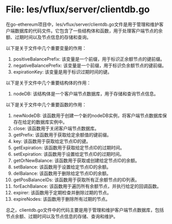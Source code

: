 # File: les/vflux/server/clientdb.go

在go-ethereum项目中，les/vflux/server/clientdb.go文件是用于管理和维护客户端数据库的代码文件。它包含了一些结构体和函数，用于处理客户端节点的余额、过期时间以及节点信息的存储和查询。

以下是关于文件中几个重要变量的作用：

1. positiveBalancePrefix: 该变量是一个前缀，用于标识正余额节点的键前缀。
2. negativeBalancePrefix: 该变量是一个前缀，用于标识负余额节点的键前缀。
3. expirationKey: 该变量是用于标识过期时间的键。

以下是关于文件中几个重要结构体的作用：

1. nodeDB: 该结构体是一个客户端节点数据库，用于存储和查询节点信息。

以下是关于文件中几个重要函数的作用：

1. newNodeDB: 该函数用于创建一个新的nodeDB实例，将客户端节点数据库保存在给定的数据库实例中。
2. close: 该函数用于关闭客户端节点数据库。
3. getPrefix: 该函数用于获取给定余额值的键前缀。
4. key: 该函数用于获取给定节点ID的键。
5. getExpiration: 该函数用于获取给定节点ID的过期时间。
6. setExpiration: 该函数用于设置给定节点ID的过期时间。
7. getOrNewBalance: 该函数用于获取或创建给定节点ID的余额。
8. setBalance: 该函数用于设置给定节点ID的余额。
9. delBalance: 该函数用于删除给定节点ID的余额。
10. getPosBalanceIDs: 该函数用于获取所有正余额节点的ID列表。
11. forEachBalance: 该函数用于遍历所有余额节点，并执行给定的回调函数。
12. expirer: 该函数用于定期检查并删除过期的节点。
13. expireNodes: 该函数用于删除所有过期的节点。

总之，clientdb.go文件中的代码主要是用于管理和维护客户端节点数据库，包括节点余额、过期时间以及节点信息的存储、查询和维护。

